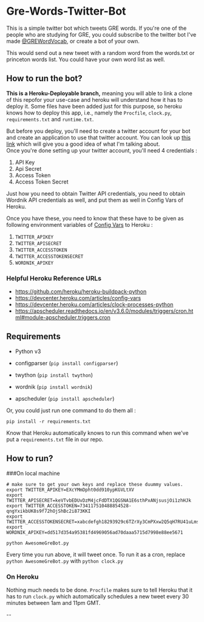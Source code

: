 # Gre-Words-Twitter-Bot
This is a simple twitter bot which tweets GRE words. If you're one of the people who are studying for GRE, you could subscribe to the twitter bot I've made [@GREWordVocab](https://twitter.com/Grewordvocab), or create a bot of your own. 

This would send out a new tweet with a random word from the words.txt or princeton words list. You could have your own word list as well.

## How to run the bot?

**This is a Heroku-Deployable branch,** meaning you will able to link a clone of this repofor your use-case and heroku will understand how it has to deploy it. Some files have been added just for this purpose, so heroku knows how to deploy this app, i.e., namely the `Procfile`, `clock.py`, `requirements.txt` and `runtime.txt`.   

But before you deploy, you'll need to create a twitter account for your bot and create an application to use that twitter account. You can look up [this link](http://www.instructables.com/id/Raspberry-Pi-Twitterbot/) which will give you a good idea of what I'm talking about.  
Once you're done setting up your twitter account, you'll need 4 credentials : 
1. API Key
2. Api Secret
3. Access Token
4. Access Token Secret

Just how you need to obtain Twitter API credentials, you need to obtain Wordnik API credentials as well, and put them as well in Config Vars of Heroku. 


Once you have these, you need to know that these have to be given as following environment variables of [Config Vars](https://devcenter.heroku.com/articles/config-vars) to Heroku :  
1. `TWITTER_APIKEY`  
2. `TWITTER_APISECRET`  
3. `TWITTER_ACCESSTOKEN`  
4. `TWITTER_ACCESSTOKENSECRET`  
5. `WORDNIK_APIKEY`


### Helpful Heroku Reference URLs

- https://github.com/heroku/heroku-buildpack-python
- https://devcenter.heroku.com/articles/config-vars
- https://devcenter.heroku.com/articles/clock-processes-python
- https://apscheduler.readthedocs.io/en/v3.6.0/modules/triggers/cron.html#module-apscheduler.triggers.cron

## Requirements
- Python v3  


- configparser (`pip install configparser`)
- twython (`pip install twython`)
- wordnik (`pip install wordnik`)
- apscheduler (`pip install apscheduler`)

Or, you could just run one command to do them all : 

`pip install -r requirements.txt`

Know that Heroku automatically knows to run this command when we've put a `requirements.txt` file in our repo.

## How to run?

###On local machine

```shell
# make sure to get your own keys and replace these duummy values.
export TWITTER_APIKEY=EXcYMmDpht0dd910ypKGVLtXV
export TWITTER_APISECRET=keVTvbEDUvDzM4jcFdDTX1QGSNA1E6sthPxANjsusjOi1zhHJk
export TWITTER_ACCESSTOKEN=734117510488854528-qngYxikbUK8s9f72hOjShBc2i873KKI
export TWITTER_ACCESSTOKENSECRET=xabcdefgh18293929c6TZrXy3CmPXxw2Q5qH7RU41uLms
export WORDNIK_APIKEY=dd517d354a95381fd4969056ad70daaa5715d7998e88ee5671

python AwesomeGreBot.py
```

Every time you run above, it will tweet once. To run it as a cron, replace `python AwesomeGreBot.py` with `python clock.py`

### On Heroku  
Nothing much needs to be done. `Procfile` makes sure to tell Heroku that it has to run `clock.py` which automatically schedules a new tweet every 30 minutes between 1am and 11pm GMT. 

--



